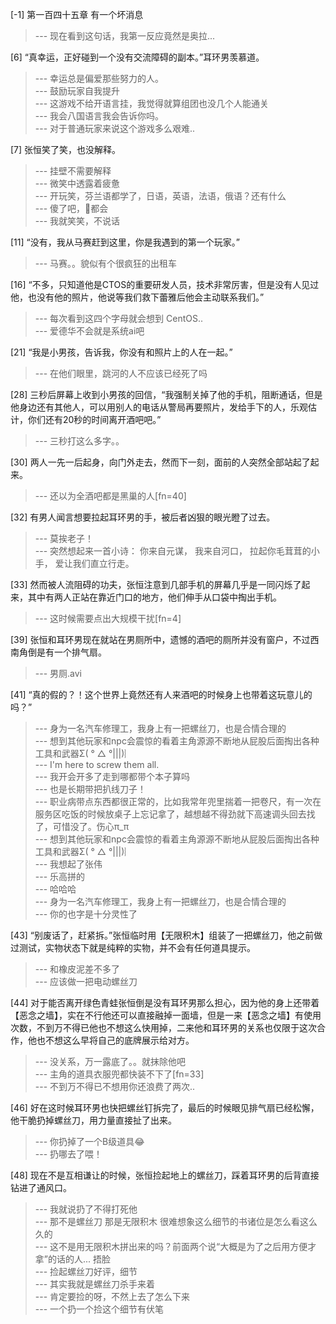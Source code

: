 
[-1] 第一百四十五章 有一个坏消息
>--- 现在看到这句话，我第一反应竟然是奥拉...<br>

[6] “真幸运，正好碰到一个没有交流障碍的副本。”耳环男羡慕道。
>--- 幸运总是偏爱那些努力的人。<br>
>--- 鼓励玩家自我提升<br>
>--- 这游戏不给开语言挂，我觉得就算组团也没几个人能通关<br>
>--- 我会八国语言我会告诉你吗。<br>
>--- 对于普通玩家来说这个游戏多么艰难..<br>

[7] 张恒笑了笑，也没解释。
>--- 挂壁不需要解释<br>
>--- 微笑中透露着疲惫<br>
>--- 开玩笑，芬兰语都学了，日语，英语，法语，俄语？还有什么<br>
>--- 傻了吧，👴都会<br>
>--- 我就笑笑，不说话<br>

[11] “没有，我从马赛赶到这里，你是我遇到的第一个玩家。”
>--- 马赛。。貌似有个很疯狂的出租车<br>

[16] “不多，只知道他是CTOS的重要研发人员，技术非常厉害，但是没有人见过他，也没有他的照片，他说等我们救下蕾雅后他会主动联系我们。”
>--- 每次看到这四个字母就会想到 CentOS..<br>
>--- 爱德华不会就是系统ai吧<br>

[21] “我是小男孩，告诉我，你没有和照片上的人在一起。”
>--- 在他们眼里，跳河的人不应该已经死了吗<br>

[28] 三秒后屏幕上收到小男孩的回信，“我强制关掉了他的手机，阻断通话，但是他身边还有其他人，可以用别人的电话从警局再要照片，发给手下的人，乐观估计，你们还有20秒的时间离开酒吧吧。”
>--- 三秒打这么多字。。<br>

[30] 两人一先一后起身，向门外走去，然而下一刻，面前的人突然全部站起了起来。
>--- 还以为全酒吧都是黑巢的人[fn=40]<br>

[32] 有男人闻言想要拉起耳环男的手，被后者凶狠的眼光瞪了过去。
>--- 莫挨老子！<br>
>--- 突然想起来一首小诗：
你来自元谋，
我来自河口，
拉起你毛茸茸的小手，
爱让我们直立行走。<br>

[33] 然而被人流阻碍的功夫，张恒注意到几部手机的屏幕几乎是一同闪烁了起来，其中有两人正站在靠近门口的地方，他们伸手从口袋中掏出手机。
>--- 这时候需要点出大规模干扰[fn=4]<br>

[39] 张恒和耳环男现在就站在男厕所中，遗憾的酒吧的厕所并没有窗户，不过西南角倒是有一个排气扇。
>--- 男厕.avi<br>

[41] “真的假的？！这个世界上竟然还有人来酒吧的时候身上也带着这玩意儿的吗？”
>--- 身为一名汽车修理工，我身上有一把螺丝刀，也是合情合理的<br>
>--- 想到其他玩家和npc会震惊的看着主角源源不断地从屁股后面掏出各种工具和武器Σ( ° △ °|||)︴<br>
>--- I'm here to screw them all.<br>
>--- 我开会开多了走到哪都带个本子算吗<br>
>--- 也是长期带把扒线刀子！<br>
>--- 职业病带点东西都很正常的，比如我常年兜里揣着一把卷尺，有一次在服务区吃饭的时候放桌子上忘记拿了，越想越不得劲就下高速调头回去找了，可惜没了。伤心π_π<br>
>--- 想到其他玩家和npc会震惊的看着主角源源不断地从屁股后面掏出各种工具和武器Σ( ° △ °|||)︴<br>
>--- 我想起了张伟<br>
>--- 乐高拼的<br>
>--- 哈哈哈<br>
>--- 身为一名汽车修理工，我身上有一把螺丝刀，也是合情合理的<br>
>--- 你的也字是十分灵性了<br>

[43] “别废话了，赶紧拆。”张恒临时用【无限积木】组装了一把螺丝刀，他之前做过测试，实物状态下就是纯粹的实物，并不会有任何道具提示。
>--- 和橡皮泥差不多了<br>
>--- 应该做一把电动螺丝刀<br>

[44] 对于能否离开绿色青蛙张恒倒是没有耳环男那么担心，因为他的身上还带着【恶念之墙】，实在不行他还可以直接融掉一面墙，但是一来【恶念之墙】有使用次数，不到万不得已他也不想这么快用掉，二来他和耳环男的关系也仅限于这次合作，他也不想这么早将自己的底牌展示给对方。
>--- 没关系，万一露底了。。就抹除他吧<br>
>--- 主角的道具衣服兜都快装不下了[fn=33]<br>
>--- 不到万不得已不想用你还浪费了两次..<br>

[46] 好在这时候耳环男也快把螺丝钉拆完了，最后的时候眼见排气扇已经松懈，他干脆扔掉螺丝刀，用力量直接扯了出来。
>--- 你扔掉了一个B级道具😂<br>
>--- 扔哪去了喂！<br>

[48] 现在不是互相谦让的时候，张恒捡起地上的螺丝刀，踩着耳环男的后背直接钻进了通风口。
>--- 我就说扔了不得打死他<br>
>--- 那不是螺丝刀 那是无限积木
很难想象这么细节的书诸位是怎么看这么久的<br>
>--- 这不是用无限积木拼出来的吗？前面两个说“大概是为了之后用方便才拿”的话的人...
捂脸<br>
>--- 捡起螺丝刀好评，细节<br>
>--- 其实我就是螺丝刀杀手来着<br>
>--- 肯定要捡的呀，不然上去了怎么下来<br>
>--- 一个扔一个捡这个细节有伏笔<br>
